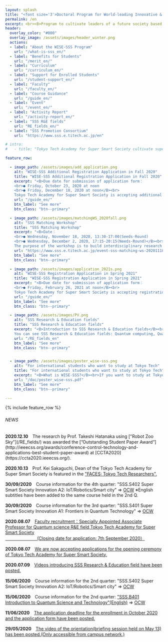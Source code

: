 ```yaml
---
layout: splash
title: "<font size='3'>Doctoral Program for World-leading Innovative & Smart Education by MEXT </font><br>Tokyo Tech Academy for Super Smart Society"
permalink: /en
excerpt: <br><B>Program to cultivate leaders of a future society based on <br>the fusion of society-collaborated education (open education)<br> and interdisciplinary collaboration research (open innovation)</B><br><br>
header:
  overlay_color: "#000"
  overlay_image: /assets/images/header_winter.png
  actions:
  - label: "About the WISE-SSS Program"
    url: "/what-is-sss_en/"
  - label: "Benefits for Students"
    url: "/merit_en/"
  - label: "Curriculum"
    url: "/curriculum_en/"
  - label: "Support for Enrolled Students"
    url: "/student-support_en/"
  - label: "Faculty"
    url: "/faculty_en/"
  - label: "Course Guidance"
    url: "/guide_en/"
  - label: "Event"
    url: "/event_en/"
  - label: "Activity Report"
    url: "/activity-report_en/"
  - label: "SSS R&E fields"
    url: "RE_fields_en/"
  - label: "SSS Promotion Consortium"
    url: "https://www.sss.e.titech.ac.jp/en"

# intro:
#   - title: "Tokyo Tech Academy for Super Smart Society cultivate super doctor leading future society, based on the fusion of society-collaborated education (open education) and interdisciplinary collaboration reseach (open innovation)"

feature_row:

  - image_path: /assets/images/add_application.png
    alt: "WISE-SSS Additional Registration Application in Fall 2020"
    title: "WISE-SSS Additional Registration Application in Fall 2020"
    excerpt: "<B>Due date for submission of application form：
    <br>● Friday, October 23, 2020 at noon
    <br>● Friday, December 18, 2020 at noon</B><br>
    Tokyo Tech Academy for Super Smart Society is accepting additional registration applications."
    url: "/guide_en/"
    btn_label: "See more"
    btn_class: "btn--primary"    

  - image_path: /assets/images/matchingWS_2020fall.png
    alt: "SSS Matching Workshop"
    title: "SSS Matching Workshop"
    excerpt: "<B>Date：
    <br>● Wednesday, November 18, 2020, 13:30-17:00(Seeds-Round)
    <br>● Wednesday, December 2, 2020, 17:15-20:15(Needs-Round)</B><br>
    The purpose of the workshop is to build interdisciplinary research teams by matching the needs of SSS Consortium partners with the seeds of the research and human resources of Tokyo Tech students."
    url: "https://www.sss.e.titech.ac.jp/event-sss-matching-ws-20201118/"
    btn_label: "See more"
    btn_class: "btn--primary"    

  - image_path: /assets/images/application_2021s.png
    alt: "WISE-SSS Registration Application in Spring 2021"
    title: "WISE-SSS Registration Application in Spring 2021"
    excerpt: "<B>Due date for submission of application form：
    <br>● Friday, February 26, 2021 at noon</B><br>
    Tokyo Tech Academy for Super Smart Society is accepting registration applications for the enrollment in spring 2021."
    url: "/guide_en/"
    btn_label: "See more"
    btn_class: "btn--primary"    

  - image_path: /assets/images/PV.png
    alt: "SSS Research & Education fields"
    title: "SSS Research & Education fields"
    excerpt: "<B>Introduction to SSS Research & Education fields</B><br>
    You can see SSS Research & Education fields: Quantum computing, Quantum sensor, Smart robotics(Sky, Aqua, Land, Manufacturing), Smart mobility in the Video.<br>"
    url: "/RE_fields_en"
    btn_label: "See more"
    btn_class: "btn--primary"


  - image_path: /assets/images/poster_wise-sss.png
    alt: "For international students who want to study at Tokyo Tech"
    title: "For international students who want to study at Tokyo Tech"
    excerpt: "<B>What is WISE-SSS?</B><br>If you want to study at Tokyo Tech and are interested in WISE-SSS, please click here."
    url: "/doc/poster_wise-sss.pdf"
    btn_label: "See more"
    btn_class: "btn--primary"

---
```


{% include feature_row %}

<h6>NEWS　</h6>
<B>2020.12.10</B>　The research by Prof. Takeshi Hatanaka using ["Robot Zoo Sky"](/RE_fields/) was awarded the [”Outstanding Student Paper Award”](http://ieeecss.org/awards/conference-control-technology-and-applications-best-student-paper-award) at [CCTA2020](https://ccta2020.ieeecss.org/).<br>

<B>2020.10.13</B>　Prof. Kei Sakaguchi, Dean of the Tokyo Tech Academy for Super Smart Society is featured in the ["FACES: Tokyo Tech Researchers".](https://www.titech.ac.jp/english/research/stories/faces39_sakaguchi.html)<br>

<B>30/09/2020</B>　Course information for the 4th quarter: "SSS.S402 Super Smart Society Innovation A2: IoT/Robotics/Smart city" ⇒ [OCW](http://www.ocw.titech.ac.jp/index.php?module=General&action=T0300&JWC=202030566&lang=EN&vid=03) ※English subtitles have been added to the same course held in the 2nd Q.<br>

<B>30/09/2020</B>　Course information for the 3rd quarter: "SSS.S401 Super Smart Society Innovation A1: Frontiers in Quantum Technology" ⇒ [OCW](http://www.ocw.titech.ac.jp/index.php?module=General&action=T0300&GakubuCD=00&GakkaCD=400051&KeiCD=0&course=51&KamokuCD=400051&KougiCD=202028549&Nendo=2020&vid=03&lang=EN)<br>

<B>2020.08.07</B>　[Faculty recruitment：Specially Appointed Associate Professor for Quantum science R&E field,Tokyo Tech Academy for Super Smart Society<br>　　　　　　　 (Closing date for application: 7th September 2020）](/doc/koubo_quantum_202008.pdf)

<B>2020.08.07</B>　[We are now accepting applications for the opening ceremony of Tokyo Tech Academy for Super Smart Society.](https://www.wise-sss.titech.ac.jp/kick-off_en/)

<B>2020.07.09</B>　[Videos introducing SSS Research & Education field have been posted.](https://www.wise-sss.titech.ac.jp/RE_fields_e/)

<B>15/06/2020</B>　Course information for the 2nd quarter: "SSS.S402 Super Smart Society Innovation A2: IoT/Robotics/Smart city" ⇒ [OCW](http://www.ocw.titech.ac.jp/index.php?module=General&action=T0300&GakubuCD=00&GakkaCD=400051&KeiCD=0&course=51&KamokuCD=400051&KougiCD=202028550&Nendo=2020&vid=03&lang=EN)<br>

<B>15/06/2020</B>　Course information for the 2nd quarter: ["SSS.B401 Introduction to Quantum Science and Technology"(English)](/doc/SSS_B401_IntroductionToQuantumScienceAndTechnology.pdf) ⇒ [OCW](http://www.ocw.titech.ac.jp/index.php?module=General&action=T0300&GakubuCD=00&GakkaCD=400051&KeiCD=0&course=51&KamokuCD=400051&KougiCD=202028553&Nendo=2020&vid=03&lang=EN)<br>

<B>11/06/2020</B>　[The application deadline for the enrollment in October 2020 and the application form have been posted.](https://www.wise-sss.titech.ac.jp/guide_en/)

<B>29/05/2020</B>　[The video of the orientation(briefing session held on May 13) has been posted.(Only accessible from campus network.)](https://www.wise-sss.titech.ac.jp/3rd-orientation_en/)
